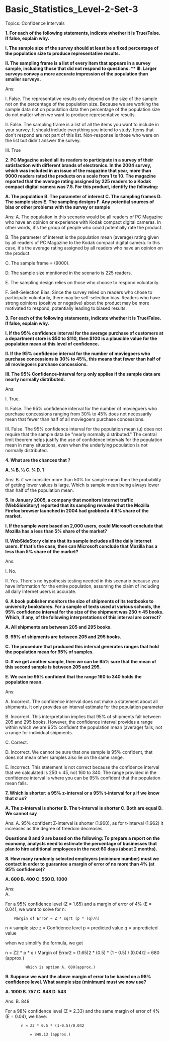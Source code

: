 # Basic_Statistics_Level-2-Set-3

Topics: Confidence Intervals

**1.	For each of the following statements, indicate whether it is True/False. If false, explain why.**

**I.	The sample size of the survey should at least be a fixed percentage of the population size to produce representative results.**

**II.	The sampling frame is a list of every item that appears in a survey sample, including those that did not respond to questions.
**
III.	Larger surveys convey a more accurate impression of the population than smaller surveys.**


Ans:

I.	False.
The representative results only depend on the size of the sample not on the percentage of the population size. Because we are working the sample data not on population data then percentage of the population size do not matter when we want to produce representative results.

II.	False.
The sampling frame is a list of all the items you want to include in your survey. It should include everything you intend to study. Items that don't respond are not part of this list. Non-response is those who were on the list but didn't answer the survey.

III.	True

 


**2.	PC Magazine asked all its readers to participate in a survey of their satisfaction with different brands of electronics. In the 2004 survey, which was included in an issue of the magazine that year, more than 9000 readers rated the products on a scale from 1 to 10. The magazine reported that the average rating assigned by 225 readers to a Kodak compact digital camera was 7.5. For this product, identify the following:**

**A.	The population
B.	The parameter of interest
C.	The sampling frames
D.	The sample sizes
E.	The sampling designs
F.	Any potential sources of bias or other problems with the survey or sample**

Ans:
A.	The population in this scenario would be all readers of PC Magazine who have an opinion or experience with Kodak compact digital cameras. In other words, it's the group of people who could potentially rate the product.

B.	The parameter of interest is the population mean (average) rating given by all readers of PC Magazine to the Kodak compact digital camera. In this case, it's the average rating assigned by all readers who have an opinion on the product.

C.	The sample frame = (9000).

D.	The sample size mentioned in the scenario is 225 readers.

E.	The sampling design relies on those who choose to respond voluntarily.

F.	Self-Selection Bias: Since the survey relied on readers who chose to participate voluntarily, there may be self-selection bias. Readers who have strong opinions (positive or negative) about the product may be more motivated to respond, potentially leading to biased results.



**3.	For each of the following statements, indicate whether it is True/False. If false, explain why.**

**I.	If the 95% confidence interval for the average purchase of customers at a department store is $50 to $110, then $100 is a plausible value for the population mean at this level of confidence.**

**II.	If the 95% confidence interval for the number of moviegoers who purchase concessions is 30% to 45%, this means that fewer than half of all moviegoers purchase concessions.**

**III.	The 95% Confidence-Interval for μ only applies if the sample data are nearly normally distributed.**

Ans: 

I.	True.

II.	False.  The 95% confidence interval for the number of moviegoers who purchase concessions ranging from 30% to 45% does not necessarily mean that fewer than half of all moviegoers purchase concessions.



III.	False. The 95% confidence interval for the population mean (μ) does not require that the sample data be "nearly normally distributed." The central limit theorem helps justify the use of confidence intervals for the population mean in many situations, even when the underlying population is not normally distributed.

**4.	What are the chances that  ?**

**A.	¼ 
B.	½ 
C.	¾ 
D.	1**
  
Ans:
   B. if we consider more than 50% for sample mean then the probability of getting lower values is large. Which is sample mean being always lower than half of the population mean.
   

**5.	In January 2005, a company that monitors Internet traffic (WebSideStory) reported that its sampling revealed that the Mozilla Firefox browser launched in 2004 had grabbed a 4.6% share of the market.**

**I.	If the sample were based on 2,000 users, could Microsoft conclude that Mozilla has a less than 5% share of the market?**

**II.	WebSideStory claims that its sample includes all the daily Internet users. If that’s the case, then can Microsoft conclude that Mozilla has a less than 5% share of the market?**

Ans:

I.	No.  

II.	Yes. There's no hypothesis testing needed in this scenario because you have information for the entire population, assuming the claim of including all daily Internet users is accurate.



**6.	A book publisher monitors the size of shipments of its textbooks to university bookstores. For a sample of texts used at various schools, the 95% confidence interval for the size of the shipment was 250 ± 45 books. Which, if any, of the following interpretations of this interval are correct?**

**A.	All shipments are between 205 and 295 books.**

**B.	95% of shipments are between 205 and 295 books.**

**C.	The procedure that produced this interval generates ranges that hold the population mean for 95% of samples.**

**D.	If we get another sample, then we can be 95% sure that the mean of this second sample is between 205 and 295.**

**E.	We can be 95% confident that the range 160 to 340 holds the population mean.**

Ans: 
           
A.	Incorrect.   The confidence interval does not make a statement about all shipments. It only provides an interval estimate for the population parameter

B.	Incorrect.  This interpretation implies that 95% of shipments fall between 205 and 295 books. However, the confidence interval provides a range within which we are 95% confident the population mean (average) falls, not a range for individual shipments.

C.	Correct.

D.	Incorrect. We cannot be sure that one sample is 95% confident, that does not mean other samples also lie on the same range. 

E.	Incorrect.   This statement is not correct because the confidence interval that we calculated is 250 ± 45, not 160 to 340. The range provided in the confidence interval is where you can be 95% confident that the population mean falls.


**7.	Which is shorter: a 95% z-interval or a 95% t-interval for μ if we know that σ =s?**

**A.	The z-interval is shorter
B.	The t-interval is shorter
C.	Both are equal
D.	We cannot say**

Ans:
A.	 95% confident Z-interval is shorter (1.960), as for t-interval (1.962) it increases as the degree of freedom decreases.


**Questions 8 and 9 are based on the following: To prepare a report on the economy, analysts need to estimate the percentage of businesses that plan to hire additional employees in the next 60 days (about 2 months).**

**8.	How many randomly selected employers (minimum number) must we contact in order to guarantee a margin of error of no more than 4% (at 95% confidence)?**

**A.	600
B.	400
C.	550
D.	1000**


Ans:   
A.	

 For a 95% confidence level (Z = 1.65) and a margin of error of 4% (E = 0.04), we want to solve for n:

        Margin of Error = Z * sqrt (p * (q)/n)
n = sample size
z = Confidence level
p = predicted value
q = unpredicted value

when we simplify the formula, we get

n = Z2 * p * q / Margin of Error2
    = (1.65)2 * (0.5) * (1 – 0.5) / (0.04)2
    = 680 (approx.)
                           
             Which is option A. 600(approx.) 

**9.	Suppose we want the above margin of error to be based on a 98% confidence level. What sample size (minimum) must we now use?**

**A.	1000
B.	757
C.	848
D.	543**

Ans:
B.	848

For a 98% confidence level (Z = 2.33) and the same margin of error of 4% (E = 0.04), we have:

           n = Z2 * 0.5 * (1-0.5)/0.042  
            
               = 848.13 (approx.)




























